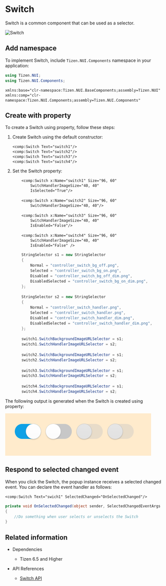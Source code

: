 # Switch

Switch is a common component that can be used as a selector.

![Switch](./media/Switch.png)

## Add namespace
To implement Switch, include `Tizen.NUI.Components` namespace in your application:

```csharp
using Tizen.NUI;
using Tizen.NUI.Components;
```

```xaml
xmlns:base="clr-namespace:Tizen.NUI.BaseComponents;assembly=Tizen.NUI"
xmlns:comp="clr-namespace:Tizen.NUI.Components;assembly=Tizen.NUI.Components"
```

## Create with property

To create a Switch using property, follow these steps:

1. Create Switch using the default constructor:

    ```xaml
    <comp:Switch Text="switch1"/>
    <comp:Switch Text="switch2"/>
    <comp:Switch Text="switch3"/>
    <comp:Switch Text="switch4"/>
    ```

2. Set the Switch property:

    ```xaml
        <comp:Switch x:Name="switch1" Size="96, 60"
            SwitchHandlerImageSize="40, 40"
            IsSelected="True"/>
            
        <comp:Switch x:Name="switch2" Size="96, 60"
            SwitchHandlerImageSize="40, 40"/>

        <comp:Switch x:Name="switch3" Size="96, 60" 
            SwitchHandlerImageSize="40, 40"
            IsEnabled="False"/>

        <comp:Switch x:Name="switch4" Size="96, 60"
            SwitchHandlerImageSize="40, 40"
            IsEnabled="False" />
    ```

    ```cs
        StringSelector s1 = new StringSelector
        {
            Normal = "controller_switch_bg_off.png",
            Selected = "controller_switch_bg_on.png",
            Disabled = "controller_switch_bg_off_dim.png",
            DisabledSelected = "controller_switch_bg_on_dim.png",
        };

        StringSelector s2 = new StringSelector
        {
            Normal = "controller_switch_handler.png",
            Selected = "controller_switch_handler.png",
            Disabled = "controller_switch_handler_dim.png",
            DisabledSelected = "controller_switch_handler_dim.png",
        };

        switch1.SwitchBackgroundImageURLSelector = s1;
        switch1.SwitchHandlerImageURLSelector = s2;

        switch2.SwitchBackgroundImageURLSelector = s1;
        switch2.SwitchHandlerImageURLSelector = s2;

        switch3.SwitchBackgroundImageURLSelector = s1;
        switch3.SwitchHandlerImageURLSelector = s2;

        switch4.SwitchBackgroundImageURLSelector = s1;
        switch4.SwitchHandlerImageURLSelector = s2;

    ```

The following output is generated when the Switch is created using property:

![SwitchProperty](./media/SwitchProperty.png)

## Respond to selected changed event

When you click the Switch, the popup instance receives a selected changed event.
You can declare the event handler as follows:

```xaml
<comp:Switch Text="swich1" SelectedChanged="OnSelectedChanged"/>
```

```csharp
private void OnSelectedChanged(object sender, SelectedChangedEventArgs e)
{
    //Do something when user selects or unselects the Switch
}
```

## Related information

- Dependencies
  -   Tizen 6.5 and Higher 

- API References
  - [Switch API](/application/dotnet/api/TizenFX/latest/api/Tizen.NUI.Components.Switch.html)
